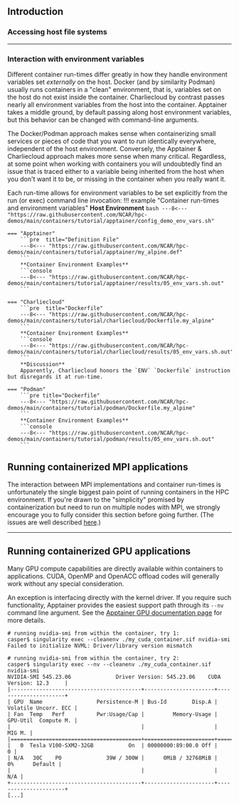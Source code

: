 ## Introduction


### Accessing host file systems

---

### Interaction with environment variables

Different container run-times differ greatly in how they handle environment variables set *externally* on the host. Docker (and by similarity Podman) usually runs containers in a "clean" environment, that is, variables set on the host do not exist inside the container.  Charliecloud by contrast passes nearly all environment variables from the host into the container.  Apptainer takes a middle ground, by default passing along host environment variables, but this behavior can be changed with command-line arguments.

The Docker/Podman approach makes sense when containerizing small services or pieces of code that you want to run identically everywhere, independent of the host environment.  Conversely, the Apptainer & Charliecloud approach makes more sense when many critical.  Regardless, at some point when working with containers you will undoubtedly find an issue that is traced either to a variable being inherited from the host when you don't want it to be, or missing in the container when you really want it.

Each run-time  allows for environment variables to be set explicitly from the run (or exec) command line invocation:
!!! example "Container run-times and environment variables"
    **Host Environment**
    ```bash
    ---8<--- "https://raw.githubusercontent.com/NCAR/hpc-demos/main/containers/tutorial/apptainer/config_demo_env_vars.sh"
    ```

    === "Apptainer"
        ```pre  title="Definition File"
        ---8<--- "https://raw.githubusercontent.com/NCAR/hpc-demos/main/containers/tutorial/apptainer/my_alpine.def"
        ```
        **Container Environment Examples**
        ```console
        ---8<--- "https://raw.githubusercontent.com/NCAR/hpc-demos/main/containers/tutorial/apptainer/results/05_env_vars.sh.out"
        ```

    === "Charliecloud"
        ```pre  title="Dockerfile"
        ---8<--- "https://raw.githubusercontent.com/NCAR/hpc-demos/main/containers/tutorial/charliecloud/Dockerfile.my_alpine"
        ```
        **Container Environment Examples**
        ```console
        ---8<--- "https://raw.githubusercontent.com/NCAR/hpc-demos/main/containers/tutorial/charliecloud/results/05_env_vars.sh.out"
        ```
        **Discussion**
        Apparently, Charliecloud honors the `ENV` `Dockerfile` instruction but disregards it at run-time.

    === "Podman"
        ```pre title="Dockerfile"
        ---8<--- "https://raw.githubusercontent.com/NCAR/hpc-demos/main/containers/tutorial/podman/Dockerfile.my_alpine"
        ```
        **Container Environment Examples**
        ```console
        ---8<--- "https://raw.githubusercontent.com/NCAR/hpc-demos/main/containers/tutorial/podman/results/05_env_vars.sh.out"
        ```





## Running containerized MPI applications
The interaction between MPI implementations and container run-times is unfortunately the single biggest pain point of running containers in the HPC environment.  If you're drawn to the "simplicity" promised by containerization but need to run on multiple nodes with MPI, we strongly encourage you to fully consider this section before going further. (The issues are well described [here](https://apptainer.org/docs/user/latest/mpi.html).)

---

## Running containerized GPU applications

Many GPU compute capabilities are directly available within containers to applications. CUDA, OpenMP and OpenACC offload codes will generally work without any special consideration.

An exception is interfacing directly with the kernel driver.  If you require such functionality, Apptainer provides the easiest support path through its `--nv` command line argument.  See the [Apptainer GPU documentation page](https://apptainer.org/docs/user/latest/gpu.html) for more details.
```pre
# running nvidia-smi from within the container, try 1:
casper$ singularity exec --cleanenv ./my_cuda_container.sif nvidia-smi
Failed to initialize NVML: Driver/library version mismatch

# running nvidia-smi from within the container, try 2:
casper$ singularity exec --nv --cleanenv ./my_cuda_container.sif nvidia-smi
NVIDIA-SMI 545.23.06              Driver Version: 545.23.06    CUDA Version: 12.3     |
|-----------------------------------------+----------------------+----------------------+
| GPU  Name                 Persistence-M | Bus-Id        Disp.A | Volatile Uncorr. ECC |
| Fan  Temp   Perf          Pwr:Usage/Cap |         Memory-Usage | GPU-Util  Compute M. |
|                                         |                      |               MIG M. |
|=========================================+======================+======================|
|   0  Tesla V100-SXM2-32GB           On  | 00000000:89:00.0 Off |                    0 |
| N/A   30C    P0              39W / 300W |      0MiB / 32768MiB |      0%      Default |
|                                         |                      |                  N/A |
+-----------------------------------------+----------------------+----------------------+
[...]
```

<!--  LocalWords:  Podman Charliecloud Apptainer Dockerfile MPI
 -->
